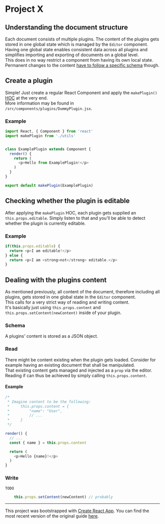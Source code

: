 # Project X

## Understanding the document structure
Each document consists of multiple plugins. The content of the plugins gets stored in one global state which is managed by the `Editor` component.\
Having one global state enables consistent data across all plugins and simplifies importing and exporting of documents on a global level.\
This does in no way restrict a component from having its own local state. Permanent changes to the content [have to follow a specific schema](#dealing-with-the-plugins-content) though.

## Create a plugin
Simple! Just create a regular React Component and apply the `makePlugin()` [HOC](https://reactjs.org/docs/higher-order-components.html) at the very end.\
More information may be found in `/src/components/plugins/DummyPlugin.jsx`.

### Example
```javascript
import React, { Component } from 'react'
import makePlugin from './utils'


class ExamplePlugin extends Component {
  render() {
    return (
      <p>Hello from ExamplePlugin!</p>
    )
  }
}

export default makePlugin(ExamplePlugin)
```

## Checking whether the plugin is editable
After applying the `makePlugin` HOC, each plugin gets supplied an `this.props.editable`. Simply listen to that and you'll be able to detect whether the plugin is currently editable.

### Example
```javascript
if(this.props.editable) {
  return <p>I am editable!</p>
} else {
  return <p>I am <strong>not</strong> editable.</p>
}
```

## Dealing with the plugins content
As mentioned previously, all content of the document, therefore including all plugins, gets stored in one global state in the `Editor` component.\
This calls for a very strict way of reading and writing content.\
It's basically just using `this.props.content` and `this.props.setContent(newContent)` inside of your plugin.

### Schema
A plugins' content is stored as a JSON object.

### Read
There might be content existing when the plugin gets loaded. Consider for example having an existing document that shall be manipulated.\
That existing content gets managed and injected as a `prop` via the editor. Reading if can thus be achieved by simply calling `this.props.content`.

#### Example
```javascript
/*
 * Imagine content to be the following:
 *     this.props.content = {
 *         "name": "User",
 *         // ...
 *     }
 */

render() {
  // ...
  const { name } = this.props.content

  return (
    <p>Hello {name}!</p>
  )
}
```

### Write
`TODO`
```javascript
    this.props.setContent(newContent) // probably
```

---
This project was bootstrapped with [Create React App](https://github.com/facebookincubator/create-react-app). You can find the most recent version of the original guide [here](https://github.com/facebookincubator/create-react-app/blob/master/packages/react-scripts/template/README.md).